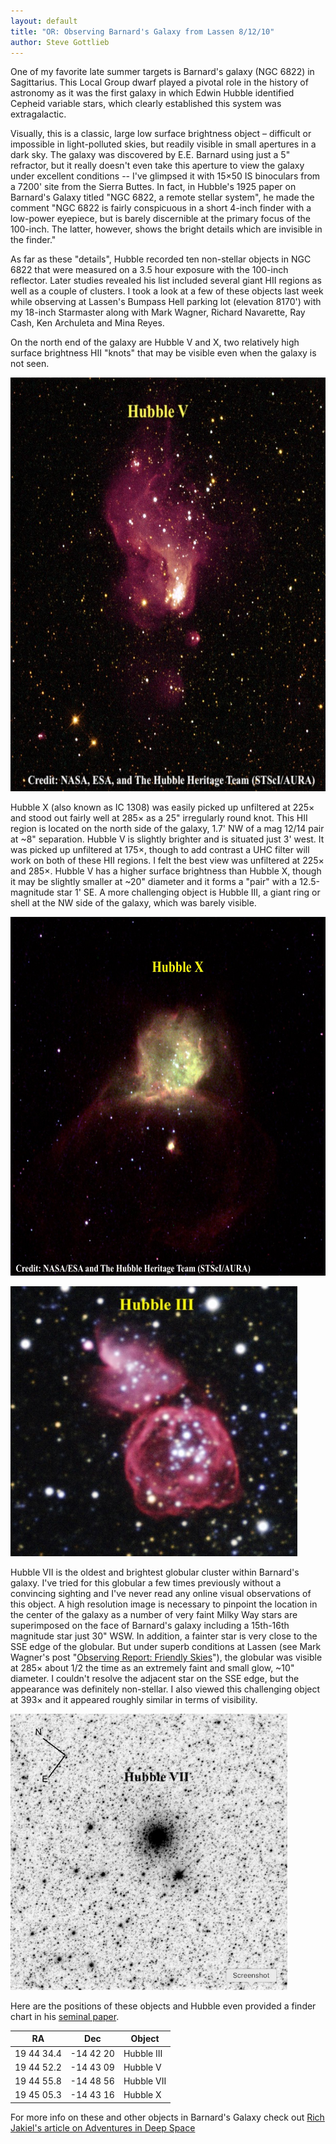 ```yaml
---
layout: default
title: "OR: Observing Barnard's Galaxy from Lassen 8/12/10"
author: Steve Gottlieb
---
```


One of my favorite late summer targets is Barnard's galaxy (<x-dso>NGC 6822</x-dso>) in
Sagittarius. This Local Group dwarf played a pivotal role in the history
of astronomy as it was the first galaxy in which Edwin Hubble identified
Cepheid variable stars, which clearly established this system was
extragalactic.  
  
Visually, this is a classic, large low surface brightness object –
difficult or impossible in light-polluted skies, but readily visible in
small apertures in a dark sky. The galaxy was discovered by E.E. Barnard
using just a 5" refractor, but it really doesn't even take this aperture
to view the galaxy under excellent conditions -- I've glimpsed it with
15×50 IS binoculars from a 7200' site from the Sierra Buttes. In fact,
in Hubble's 1925 paper on Barnard's Galaxy titled "NGC 6822, a remote
stellar system", he made the comment "NGC 6822 is fairly conspicuous in
a short 4-inch finder with a low-power eyepiece, but is barely
discernible at the primary focus of the 100-inch. The latter, however,
shows the bright details which are invisible in the finder."  
  
As far as these "details", Hubble recorded ten non-stellar objects in
NGC 6822 that were measured on a 3.5 hour exposure with the 100-inch
reflector. Later studies revealed his list included several giant HII
regions as well as a couple of clusters. I took a look at a few of these
objects last week while observing at Lassen's Bumpass Hell parking lot
(elevation 8170') with my 18-inch Starmaster along with Mark Wagner,
Richard Navarette, Ray Cash, Ken Archuleta and Mina Reyes.
  
On the north end of the galaxy are Hubble V and X, two relatively high
surface brightness HII "knots" that may be visible even when the galaxy
is not seen.

<img src="assets/2bee9af8de5079adb89dcfde1f6a90174f527c3e.jpeg" style="width:6.5in;height:6.88681in"
alt="Hubble V.jpg" />  
  
&#8203;<x-dso simbad="[H25] X">Hubble X</x-dso> (also known as IC 1308) was easily picked up unfiltered at 225×
and stood out fairly well at 285× as a 25" irregularly round knot. This
HII region is located on the north side of the galaxy, 1.7' NW of a mag
12/14 pair at ~8" separation. <x-dso simbad="[H25] V">Hubble V</x-dso> is slightly brighter and is
situated just 3' west. It was picked up unfiltered at 175×, though to
add contrast a UHC filter will work on both of these HII regions. I felt
the best view was unfiltered at 225× and 285×. Hubble V has a higher
surface brightness than Hubble X, though it may be slightly smaller at
~20" diameter and it forms a "pair" with a 12.5-magnitude star 1' SE. A
more challenging object is <x-dso simbad="[H25] III">Hubble III</x-dso>, a giant ring or shell at the NW
side of the galaxy, which was barely visible.

<img src="assets/ec4d9700147cef56f8b93f2201caef690b231ee0.jpeg" style="width:6.5in;height:5.98681in"
alt="Hubble X.jpg" />

<img src="assets/e01b788fbe42a0802029937d4c14e72e41432233.jpeg" style="width:4.78328in;height:4.50221in"
alt="Hubble III.jpg" />

&#8203;<x-dso simbad="[H25] VII">Hubble VII</x-dso> is the oldest and brightest globular cluster within Barnard's
galaxy. I've tried for this globular a few times previously without a
convincing sighting and I've never read any online visual observations
of this object. A high resolution image is necessary to pinpoint the
location in the center of the galaxy as a number of very faint Milky Way
stars are superimposed on the face of Barnard's galaxy including a
15th-16th magnitude star just 30" WSW. In addition, a fainter star is
very close to the SSE edge of the globular. But under superb conditions
at Lassen (see Mark Wagner's post "[Observing Report: Friendly Skies](http://deepskyobserving.blogspot.com/2010_08_01_archive.html)"),
the globular was visible at 285× about 1/2 the time as an extremely
faint and small glow, ~10" diameter. I couldn't resolve the adjacent
star on the SSE edge, but the appearance was definitely non-stellar. I
also viewed this challenging object at 393× and it appeared roughly
similar in terms of visibility.

<img src="assets/d966ab398ff8d9d1be180a8596a65e2c260b2b3a.jpeg" style="width:4.61111in;height:4.59722in"
alt="Hubble VII-1.jpg" />

Here are the positions of these objects and Hubble even provided a
finder chart in his [seminal paper](http://cdsads.u-strasbg.fr/full/1925ApJ....62..409H).

RA|Dec|Object
---|---|---
19 44 34.4|-14 42 20|Hubble III  
19 44 52.2|-14 43 09|Hubble V
19 44 55.8|-14 48 56|Hubble VII
19 45 05.3|-14 43 16|Hubble X 
  
For more info on these and other objects in Barnard's Galaxy check out [Rich
Jakiel's article on Adventures in Deep Space](/barnard.htm)
